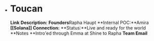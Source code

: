- # Toucan
  **Link** 
  **Description:** 
  **Founders**Rapha Haupt
  **Internal POC:**Amira
  **[[Solana]] Connection:**
  **Status:**Live and ready for the world
  **Notes **Intro'ed through Emma at Shine to Rapha
  **Team Email**